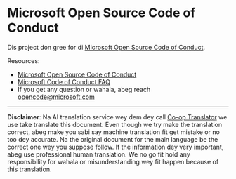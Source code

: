 <!--
CO_OP_TRANSLATOR_METADATA:
{
  "original_hash": "e8b14f0e66db374a2ada46e25fac88ae",
  "translation_date": "2025-10-22T11:14:47+00:00",
  "source_file": "CODE_OF_CONDUCT.md",
  "language_code": "pcm"
}
-->
# Microsoft Open Source Code of Conduct

Dis project don gree for di [Microsoft Open Source Code of Conduct](https://opensource.microsoft.com/codeofconduct/).

Resources:

- [Microsoft Open Source Code of Conduct](https://opensource.microsoft.com/codeofconduct/)
- [Microsoft Code of Conduct FAQ](https://opensource.microsoft.com/codeofconduct/faq/)
- If you get any question or wahala, abeg reach [opencode@microsoft.com](mailto:opencode@microsoft.com)

---

**Disclaimer**:
Na AI translation service wey dem dey call [Co-op Translator](https://github.com/Azure/co-op-translator) we use take translate this document. Even though we try make the translation correct, abeg make you sabi say machine translation fit get mistake or no too dey accurate. Na the original document for the main language be the correct one wey you suppose follow. If the information dey very important, abeg use professional human translation. We no go fit hold any responsibility for wahala or misunderstanding wey fit happen because of this translation.